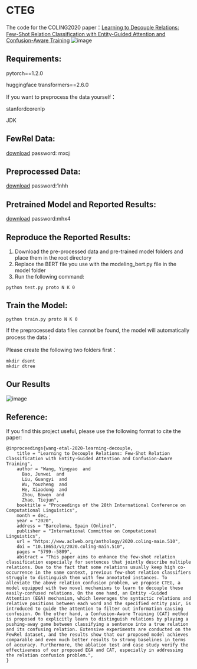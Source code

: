 # CTEG
The code for the COLING2020 paper：[Learning to Decouple Relations: Few-Shot Relation Classification with
Entity-Guided Attention and Confusion-Aware Training](https://www.aclweb.org/anthology/2020.coling-main.510.pdf)
![image](https://user-images.githubusercontent.com/34204667/120264242-e91ddf80-c2cf-11eb-93e4-8585a6e7f8fc.png)

## Requirements:
pytorch==1.2.0

huggingface transformers==2.6.0

If you want to preprocess the data yourself： 

stanfordcorenlp

JDK

## FewRel Data:
[download](https://pan.baidu.com/s/1968xzV8AM5BKhYCqsaL3YA)
password: mxcj

## Preprocessed Data:
[download](https://pan.baidu.com/s/1mgfkHWsyNNwToAy7R8GugA)
password:1nhh

## Pretrained Model and Reported Results:
[download](https://pan.baidu.com/s/14ME8YWH7rF7OV3dmmhp8oA)
password:mhx4

## Reproduce the Reported Results:
1. Download the pre-processed data and pre-trained model folders and place them in the root directory
2. Replace the BERT file you use with the modeling_bert.py file in the model folder
3. Run the following command:
```
python test.py proto N K 0
```
## Train the Model:
```
python train.py proto N K 0
```

If the preprocessed data files cannot be found, the model will automatically process the data：

Please create the following two folders first：
```
mkdir dsent
mkdir dtree
```
## Our Results
![image](https://user-images.githubusercontent.com/34204667/120264320-1f5b5f00-c2d0-11eb-9b56-583e99f2a3f2.png)

## Reference:
If you find this project useful, please use the following format to cite the paper:
```
@inproceedings{wang-etal-2020-learning-decouple,
    title = "Learning to Decouple Relations: Few-Shot Relation Classification with Entity-Guided Attention and Confusion-Aware Training",
    author = "Wang, Yingyao  and
      Bao, Junwei  and
      Liu, Guangyi  and
      Wu, Youzheng  and
      He, Xiaodong  and
      Zhou, Bowen  and
      Zhao, Tiejun",
    booktitle = "Proceedings of the 28th International Conference on Computational Linguistics",
    month = dec,
    year = "2020",
    address = "Barcelona, Spain (Online)",
    publisher = "International Committee on Computational Linguistics",
    url = "https://www.aclweb.org/anthology/2020.coling-main.510",
    doi = "10.18653/v1/2020.coling-main.510",
    pages = "5799--5809",
    abstract = "This paper aims to enhance the few-shot relation classification especially for sentences that jointly describe multiple relations. Due to the fact that some relations usually keep high co-occurrence in the same context, previous few-shot relation classifiers struggle to distinguish them with few annotated instances. To alleviate the above relation confusion problem, we propose CTEG, a model equipped with two novel mechanisms to learn to decouple these easily-confused relations. On the one hand, an Entity -Guided Attention (EGA) mechanism, which leverages the syntactic relations and relative positions between each word and the specified entity pair, is introduced to guide the attention to filter out information causing confusion. On the other hand, a Confusion-Aware Training (CAT) method is proposed to explicitly learn to distinguish relations by playing a pushing-away game between classifying a sentence into a true relation and its confusing relation. Extensive experiments are conducted on the FewRel dataset, and the results show that our proposed model achieves comparable and even much better results to strong baselines in terms of accuracy. Furthermore, the ablation test and case study verify the effectiveness of our proposed EGA and CAT, especially in addressing the relation confusion problem.",
}
```
